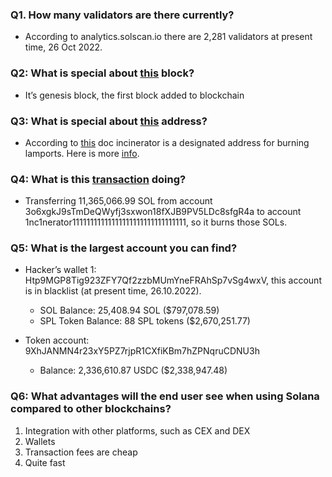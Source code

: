 ### Q1. How many validators are there currently?
- According to analytics.solscan.io there are 2,281 validators at present time, 26 Oct 2022.

### Q2: What is special about [this](https://explorer.solana.com/block/0) block?
- It’s genesis block, the first block added to blockchain

### Q3: What is special about [this](https://explorer.solana.com/address/1nc1nerator11111111111111111111111111111111) address?
- According to [this](https://docs.rs/solana-program/1.14.6/solana_program/index.html) doc incinerator is a designated address for burning lamports. Here is more [info](https://docs.rs/solana-program/1.14.6/solana_program/incinerator/index.html).

### Q4: What is this [transaction](https://explorer.solana.com/tx/45pGoC4Rr3fJ1TKrsiRkhHRbdUeX7633XAGVec6XzVdpRbzQgHhe6ZC6Uq164MPWtiqMg7wCkC6Wy3jy2BqsDEKf) doing? 
- Transferring 11,365,066.99 SOL from account 3o6xgkJ9sTmDeQWyfj3sxwon18fXJB9PV5LDc8sfgR4a to account 1nc1nerator11111111111111111111111111111111, so it burns those SOLs.

### Q5: What is the largest account you can find?
- Hacker’s wallet 1: Htp9MGP8Tig923ZFY7Qf2zzbMUmYneFRAhSp7vSg4wxV, this account is in blacklist (at present time, 26.10.2022). 
	- SOL Balance: 25,408.94 SOL ($797,078.59)
	- SPL Token Balance: 88 SPL tokens ($2,670,251.77)

- Token account: 9XhJANMN4r23xY5PZ7rjpR1CXfiKBm7hZPNqruCDNU3h
	- Balance: 2,336,610.87 USDC ($2,338,947.48)

### Q6: What advantages will the end user see when using Solana compared to other blockchains? 
  1. Integration with other platforms, such as CEX and DEX
  2. Wallets
  3. Transaction fees are cheap
  4. Quite fast

